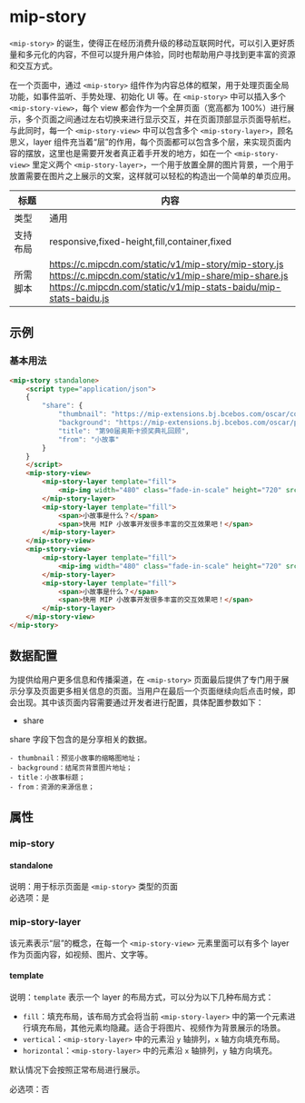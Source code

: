 # mip-story

`<mip-story>` 的诞生，使得正在经历消费升级的移动互联网时代，可以引入更好质量和多元化的内容，不但可以提升用户体验，同时也帮助用户寻找到更丰富的资源和交互方式。

在一个页面中，通过 `<mip-story>` 组件作为内容总体的框架，用于处理页面全局功能，如事件监听、手势处理、初始化 UI 等。在 `<mip-story>` 中可以插入多个 `<mip-story-view>`，每个 view 都会作为一个全屏页面（宽高都为 100%）进行展示，多个页面之间通过左右切换来进行显示交互，并在页面顶部显示页面导航栏。与此同时，每一个 `<mip-story-view>` 中可以包含多个 `<mip-story-layer>`，顾名思义，layer 组件充当着“层”的作用，每个页面都可以包含多个层，来实现页面内容的摆放，这里也是需要开发者真正着手开发的地方，如在一个 `<mip-story-view>` 里定义两个 `<mip-story-layer>`，一个用于放置全屏的图片背景，一个用于放置需要在图片之上展示的文案，这样就可以轻松的构造出一个简单的单页应用。

标题|内容
----|----
类型|通用
支持布局|responsive,fixed-height,fill,container,fixed
所需脚本|https://c.mipcdn.com/static/v1/mip-story/mip-story.js<br>https://c.mipcdn.com/static/v1/mip-share/mip-share.js<br>https://c.mipcdn.com/static/v1/mip-stats-baidu/mip-stats-baidu.js

## 示例

### 基本用法
```html
<mip-story standalone>
	<script type="application/json">
	{
        "share": {
            "thumbnail": "https://mip-extensions.bj.bcebos.com/oscar/cover.jpg",
            "background": "https://mip-extensions.bj.bcebos.com/oscar/p8.png",
            "title": "第90届奥斯卡颁奖典礼回顾",
            "from": "小故事"
        }
    }
	</script>
    <mip-story-view>
        <mip-story-layer template="fill">
            <mip-img width="480" class="fade-in-scale" height="720" src="https://www.mipengine.org/static/img/sample_01.jpg"></mip-img>
        </mip-story-layer>
        <mip-story-layer template="fill">
            <span>小故事是什么？</span>
            <span>快用 MIP 小故事开发很多丰富的交互效果吧！</span>
        </mip-story-layer>
    </mip-story-view>
    <mip-story-view>
        <mip-story-layer template="fill">
            <mip-img width="480" class="fade-in-scale" height="720" src="https://www.mipengine.org/static/img/sample_01.jpg"></mip-img>
        </mip-story-layer>
        <mip-story-layer template="fill">
            <span>小故事是什么？</span>
            <span>快用 MIP 小故事开发很多丰富的交互效果吧！</span>
        </mip-story-layer>
    </mip-story-view>
</mip-story>
```

## 数据配置
为提供给用户更多信息和传播渠道，在 `<mip-story>` 页面最后提供了专门用于展示分享及页面更多相关信息的页面。当用户在最后一个页面继续向后点击时候，即会出现。其中该页面内容需要通过开发者进行配置，具体配置参数如下：

- share

share 字段下包含的是分享相关的数据。

	- thumbnail：预览小故事的缩略图地址；
	- background：结尾页背景图片地址；
	- title：小故事标题；
	- from：资源的来源信息；

## 属性

### mip-story

#### standalone

说明：用于标示页面是 `<mip-story>` 类型的页面    
必选项：是

### mip-story-layer

该元素表示“层”的概念，在每一个 `<mip-story-view>` 元素里面可以有多个 layer 作为页面内容，如视频、图片、文字等。

#### template

说明：`template` 表示一个 layer 的布局方式，可以分为以下几种布局方式：
- `fill`：填充布局，该布局方式会将当前 `<mip-story-layer>` 中的第一个元素进行填充布局，其他元素均隐藏。适合于将图片、视频作为背景展示的场景。
- `vertical`：`<mip-story-layer>` 中的元素沿 `y` 轴排列，`x` 轴方向填充布局。
- `horizontal`：`<mip-story-layer>` 中的元素沿 `x` 轴排列，`y` 轴方向填充。

默认情况下会按照正常布局进行展示。	

必选项：否
